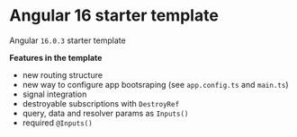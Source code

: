 # Angular 16 starter template

Angular `16.0.3` starter template

**Features in the template**

- new routing structure
- new way to configure app bootsraping (see `app.config.ts` and `main.ts`)
- signal integration
- destroyable subscriptions with `DestroyRef`
- query, data and resolver params as `Inputs()`
- required `@Inputs()`
